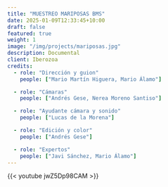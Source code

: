 ```yaml
---
title: "MUESTREO MARIPOSAS BMS"
date: 2025-01-09T12:33:45+10:00
draft: false
featured: true
weight: 1
image: "/img/projects/mariposas.jpg"
description: Documental
client: Iberozoa
credits:
  - role: "Dirección y guion"
    people: ["Mario Martín Higuera, Mario Álamo"]

  - role: "Cámaras"
    people: ["Andrés Gese, Nerea Moreno Santiso"]

  - role: "Ayudante cámara y sonido"
    people: ["Lucas de la Morena"]

  - role: "Edición y color"
    people: ["Andrés Gese"]

  - role: "Expertos"
    people: ["Javi Sánchez, Mario Álamo"]
---
```

{{< youtube jwZ5Dp98CAM >}}
